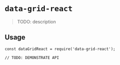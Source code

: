 # `data-grid-react`

> TODO: description

## Usage

```
const dataGridReact = require('data-grid-react');

// TODO: DEMONSTRATE API
```
